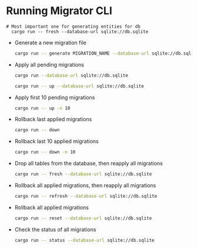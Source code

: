 # Running Migrator CLI

```
# Most important one for generating entities for db
  cargo run -- fresh --database-url sqlite://db.sqlite
```

- Generate a new migration file
  ```sh
  cargo run -- generate MIGRATION_NAME --database-url sqlite://db.sqlite
  ```
- Apply all pending migrations
  ```sh
  cargo run --database-url sqlite://db.sqlite
  ```
  ```sh
  cargo run -- up --database-url sqlite://db.sqlite
  ```
- Apply first 10 pending migrations
  ```sh
  cargo run -- up -n 10
  ```
- Rollback last applied migrations
  ```sh
  cargo run -- down
  ```
- Rollback last 10 applied migrations
  ```sh
  cargo run -- down -n 10
  ```
- Drop all tables from the database, then reapply all migrations
  ```sh
  cargo run -- fresh --database-url sqlite://db.sqlite
  ```
- Rollback all applied migrations, then reapply all migrations
  ```sh
  cargo run -- refresh --database-url sqlite://db.sqlite
  ```
- Rollback all applied migrations
  ```sh
  cargo run -- reset --database-url sqlite://db.sqlite
  ```
- Check the status of all migrations
  ```sh
  cargo run -- status --database-url sqlite://db.sqlite
  ```
